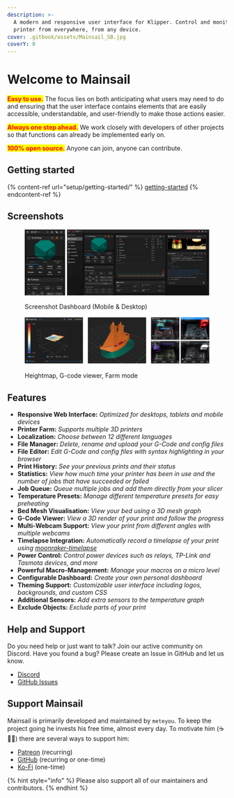 ```yaml
---
description: >-
  A modern and responsive user interface for Klipper. Control and monitor your
  printer from everywhere, from any device.
cover: .gitbook/assets/Mainsail_SB.jpg
coverY: 0
---
```


# Welcome to Mainsail

<mark style="color:red;">**Easy to use.**</mark> The focus lies on both anticipating what users may need to do and ensuring that the user interface contains elements that are easily accessible, understandable, and user-friendly to make those actions easier.

<mark style="color:red;">**Always one step ahead.**</mark> We work closely with developers of other projects so that functions can already be implemented early on.

<mark style="color:red;">**100% open source.**</mark> Anyone can join, anyone can contribute.

## Getting started

{% content-ref url="setup/getting-started/" %}
[getting-started](setup/getting-started/)
{% endcontent-ref %}

## Screenshots

<figure><img src=".gitbook/assets/screenshot.png" alt=""><figcaption><p>Screenshot Dashboard (Mobile &#x26; Desktop)</p></figcaption></figure>

<figure><img src=".gitbook/assets/image (5).png" alt=""><figcaption><p>Heightmap, G-code viewer, Farm mode</p></figcaption></figure>

## Features

* **Responsive Web Interface:** _Optimized for desktops, tablets and mobile devices_
* **Printer Farm:** _Supports multiple 3D printers_
* **Localization:** _Choose between 12 different languages_
* **File Manager:** _Delete, rename and upload your G-Code and config files_
* **File Editor:** _Edit G-Code and config files with syntax highlighting in your browser_
* **Print History:** _See your previous prints and their status_
* **Statistics:** _View how much time your printer has been in use and the number of jobs that have succeeded or failed_
* **Job Queue:** _Queue multiple jobs and add them directly from your slicer_
* **Temperature Presets:** _Manage different temperature presets for easy preheating_
* **Bed Mesh Visualisation:** _View your bed using a 3D mesh graph_
* **G-Code Viewer:** _View a 3D render of your print and follow the progress_
* **Multi-Webcam Support:** _View your print from different angles with multiple webcams_
* **Timelapse Integration:** _Automatically record a timelapse of your print using_ [_moonraker-timelapse_](https://github.com/mainsail-crew/moonraker-timelapse)
* **Power Control:** _Control power devices such as relays, TP-Link and Tasmota devices, and more_
* **Powerful Macro-Management:** _Manage your macros on a micro level_
* **Configurable Dashboard:** _Create your own personal dashboard_
* **Theming Support:** _Customizable user interface including logos, backgrounds, and custom CSS_
* **Additional Sensors:** _Add extra sensors to the temperature graph_
* **Exclude Objects:** _Exclude parts of your print_

## Help and Support

Do you need help or just want to talk? Join our active community on Discord. Have you found a bug? Please create an Issue in GitHub and let us know.

* [Discord](https://discord.gg/skWTwTD)
* [GitHub Issues](https://github.com/mainsail-crew/mainsail/issues)

## Support Mainsail

Mainsail is primarily developed and maintained by `meteyou`. To keep the project going he invests his free time, almost every day. To motivate him (☕🍺😜) there are several ways to support him:

* [Patreon](https://www.patreon.com/meteyou) (recurring)
* [GitHub](https://github.com/sponsors/mainsail-crew) (recurring or one-time)
* [Ko-Fi](https://ko-fi.com/mainsail) (one-time)

{% hint style="info" %}
Please also support all of our maintainers and contributors.
{% endhint %}
